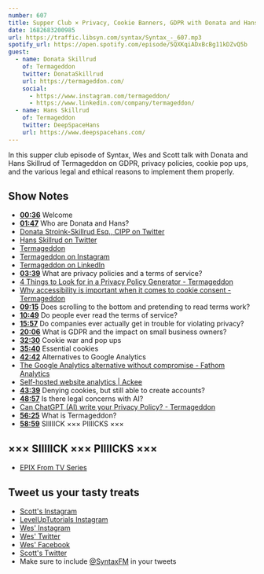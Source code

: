 ```yaml
---
number: 607
title: Supper Club × Privacy, Cookie Banners, GDPR with Donata and Hans Skillrud
date: 1682683200985
url: https://traffic.libsyn.com/syntax/Syntax_-_607.mp3
spotify_url: https://open.spotify.com/episode/5QXKqiADxBcBg11kDZvQ5b
guest:
  - name: Donata Skillrud
    of: Termageddon
    twitter: DonataSkillrud
    url: https://termageddon.com/
    social:
      - https://www.instagram.com/termageddon/
      - https://www.linkedin.com/company/termageddon/
  - name: Hans Skillrud
    of: Termageddon
    twitter: DeepSpaceHans
    url: https://www.deepspacehans.com/
---
```


In this supper club episode of Syntax, Wes and Scott talk with Donata and Hans Skillrud of Termageddon on GDPR, privacy policies, cookie pop ups, and the various legal and ethical reasons to implement them properly.

## Show Notes

- **[00:36](#t=00:36)** Welcome
- **[01:47](#t=01:47)** Who are Donata and Hans?
- [Donata Stroink-Skillrud Esq., CIPP on Twitter](https://twitter.com/DonataSkillrud)
- [Hans Skillrud on Twitter](https://twitter.com/DeepSpaceHans)
- [Termageddon](https://termageddon.com/)
- [Termageddon on Instagram](https://www.instagram.com/termageddon/)
- [Termageddon on LinkedIn](https://www.linkedin.com/company/termageddon/)
- **[03:39](#t=03:39)** What are privacy policies and a terms of service?
- [4 Things to Look for in a Privacy Policy Generator - Termageddon](https://termageddon.com/4-things-to-look-for-in-a-privacy-policy-generator/)
- [Why accessibility is important when it comes to cookie consent - Termageddon](https://termageddon.com/why-accessibility-is-important-when-it-comes-to-cookie-consent/)
- **[09:15](#t=09:15)** Does scrolling to the bottom and pretending to read terms work?
- **[10:49](#t=10:49)** Do people ever read the terms of service?
- **[15:57](#t=15:57)** Do companies ever actually get in trouble for violating privacy?
- **[20:06](#t=20:06)** What is GDPR and the impact on small business owners?
- **[32:30](#t=32:30)** Cookie war and pop ups
- **[35:40](#t=35:40)** Essential cookies
- **[42:42](#t=42:42)** Alternatives to Google Analytics
- [The Google Analytics alternative without compromise - Fathom Analytics](https://usefathom.com/)
- [Self-hosted website analytics | Ackee](https://ackee.electerious.com/)
- **[43:39](#t=43:39)** Denying cookies, but still able to create accounts?
- **[48:57](#t=48:57)** Is there legal concerns with AI?
- [Can ChatGPT (AI) write your Privacy Policy? - Termageddon](https://termageddon.com/can-chatgpt-artificial-intelligence-write-your-privacy-policy/)
- **[56:25](#t=56:25)** What is Termageddon?
- **[58:59](#t=58:59)** SIIIIICK ××× PIIIICKS ×××

## ××× SIIIIICK ××× PIIIICKS ×××

- [EPIX From TV Series](https://www.epix.com/series/from)

## Tweet us your tasty treats

- [Scott's Instagram](https://www.instagram.com/stolinski/)
- [LevelUpTutorials Instagram](https://www.instagram.com/LevelUpTutorials/)
- [Wes' Instagram](https://www.instagram.com/wesbos/)
- [Wes' Twitter](https://twitter.com/wesbos)
- [Wes' Facebook](https://www.facebook.com/wesbos.developer)
- [Scott's Twitter](https://twitter.com/stolinski)
- Make sure to include [@SyntaxFM](https://twitter.com/SyntaxFM) in your tweets
